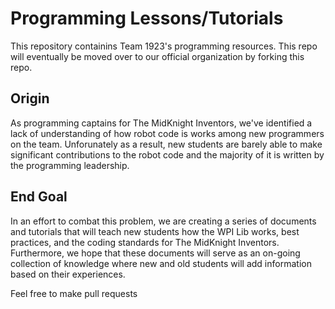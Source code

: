 # Programming Lessons/Tutorials

This repository containins Team 1923's programming resources. This repo will eventually be moved over to our official organization by forking this repo. 

## Origin

As programming captains for The MidKnight Inventors, we've identified a lack of understanding of how robot code is works among new programmers on the team. Unforunately as a result, new students are barely able to make significant contributions to the robot code and the majority of it is written by the programming leadership. 

## End Goal

In an effort to combat this problem, we are creating a series of documents and tutorials that will teach new students how the WPI Lib works, best practices, and the coding standards for The MidKnight Inventors. Furthermore, we hope that these documents will serve as an on-going collection of knowledge where new and old students will add information based on their experiences. 

Feel free to make pull requests


